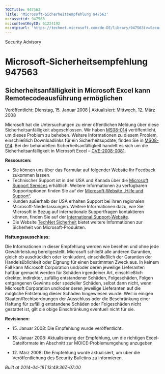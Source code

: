 ```yaml
---
TOCTitle: 947563
Title: 'Microsoft-Sicherheitsempfehlung 947563'
ms:assetid: 947563
ms:contentKeyID: 61224192
ms:mtpsurl: 'https://technet.microsoft.com/de-DE/library/947563(v=Security.10)'
---
```


Security Advisory

Microsoft-Sicherheitsempfehlung 947563
======================================

Sicherheitsanfälligkeit in Microsoft Excel kann Remotecodeausführung ermöglichen
--------------------------------------------------------------------------------

Veröffentlicht: Dienstag, 15. Januar 2008 | Aktualisiert: Mittwoch, 12. März 2008

Microsoft hat die Untersuchungen zu einer öffentlichen Meldung über diese Sicherheitsanfälligkeit abgeschlossen. Wir haben [MS08-014](https://www.microsoft.com/germany/technet/sicherheit/bulletins/ms08-014.mspx) veröffentlicht, um dieses Problem zu beheben. Weitere Informationen zu diesem Problem, einschließlich Downloadlinks für ein Sicherheitsupdate, finden Sie in [MS08-014](https://www.microsoft.com/germany/technet/sicherheit/bulletins/ms08-014.mspx). Bei der behandelten Sicherheitsanfälligkeit handelt es sich um die Sicherheitsanfälligkeit in Microsoft Excel – [CVE-2008-0081](https://www.cve.mitre.org/cgi-bin/cvename.cgi?name=cve-2008-0081).

**Ressourcen:**

-   Sie können uns über das Formular auf folgender [Website](https://support.microsoft.com/common/survey.aspx?scid=sw;en;1257&showpage=1&ws=technet&sd=tech) Ihr Feedback zukommen lassen.
-   Technischer Support ist in den USA und Kanada über die [Microsoft Support Services](https://go.microsoft.com/fwlink/?linkid=21131) erhältlich. Weitere Informationen zu verfügbaren Supportoptionen finden Sie auf der [Microsoft-Website „Hilfe und Support“](https://support.microsoft.com/).
-   Kunden außerhalb der USA erhalten Support bei ihren regionalen Microsoft-Niederlassungen. Weitere Informationen dazu, wie Sie Microsoft in Bezug auf internationale Supportfragen kontaktieren können, finden Sie auf der [International Support-Website](https://go.microsoft.com/fwlink/?linkid=21155).
-   Die Website [TechNet Sicherheit](https://www.microsoft.com/germany/technet/sicherheit/default.mspx) bietet weitere Informationen zur Sicherheit von Microsoft-Produkten.

**Haftungsausschluss:**

Die Informationen in dieser Empfehlung werden wie besehen und ohne jede Gewährleistung bereitgestellt. Microsoft schließt alle anderen Garantien, gleich ob ausdrücklich oder konkludent, einschließlich der Garantien der Handelsüblichkeit oder Eignung für einen bestimmten Zweck aus. In keinem Fall kann Microsoft Corporation und/oder deren jeweilige Lieferanten haftbar gemacht werden für Schäden irgendeiner Art, einschließlich direkter, indirekter, zufällig entstandener Schäden, Folgeschäden, Folgen entgangenen Gewinns oder spezieller Schäden, selbst dann nicht, wenn Microsoft Corporation und/oder deren jeweilige Lieferanten auf die mögliche Entstehung dieser Schäden hingewiesen wurde. Weil in einigen Staaten/Rechtsordnungen der Ausschluss oder die Beschränkung einer Haftung für zufällig entstandene Schäden oder Folgeschäden nicht gestattet ist, gilt die obige Einschränkung eventuell nicht für sie.

**Revisionen:**

-   <p>15. Januar 2008: Die Empfehlung wurde veröffentlicht.</p>
-   <p>16. Januar 2008: Aktualisierung der Empfehlung, um die richtigen Excel-Dateiformate im Abschnitt zur MOICE-Problemumgehung anzugeben</p>
-   <p>12. März 2008: Die Empfehlung wurde aktualisiert, um über die Veröffentlichung des Security Bulletins zu informieren.</p>

*Built at 2014-04-18T13:49:36Z-07:00*
